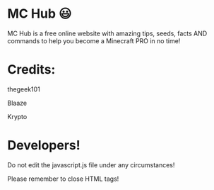 # MC Hub :smiley:
MC Hub is a free online website with amazing tips, seeds, facts AND commands to help you become a Minecraft PRO in no time!

# Credits:
thegeek101

Blaaze

Krypto

# Developers!
Do not edit the javascript.js file under any circumstances!

Please remember to close HTML tags!
